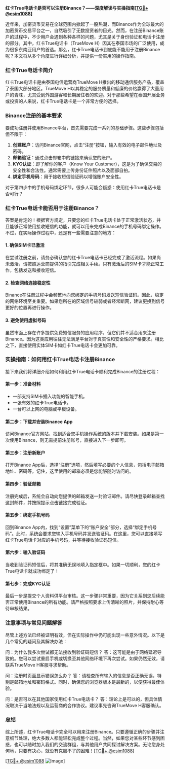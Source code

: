 **红卡True电话卡是否可以注册Binance？——深度解读与实操指南[[TG💪+ @esim1088](https://t.me/s/esim1088)]**

近年来，加密货币交易在全球范围内掀起了一股热潮，而Binance作为全球最大的加密货币交易平台之一，自然吸引了无数投资者的目光。然而，在注册Binance账户的过程中，不少用户会遇到各种各样的问题，尤其是关于身份验证和电话卡注册的部分。其中，红卡True电话卡（TrueMove H）因其在泰国市场的广泛使用，成为很多东南亚用户的首选。那么，红卡True电话卡到底能不能用于注册Binance呢？本文将从多个角度进行详细分析，并提供一份实用的操作指南。

### 红卡True电话卡简介

红卡True电话卡是由泰国电信运营商TrueMove H推出的移动通信服务产品，覆盖了泰国大部分地区。TrueMove H以其稳定的服务质量和低廉的价格赢得了大量用户的青睐，尤其受到外国游客和长期居住者的欢迎。对于那些希望在泰国开展业务或投资的人来说，红卡True电话卡是一个非常方便的选择。

### Binance注册的基本要求

要成功注册并使用Binance平台，首先需要完成一系列的基础步骤。这些步骤包括但不限于：

1. **创建账户**：访问Binance官网，点击“注册”按钮，输入有效的电子邮件地址及密码。
2. **邮箱验证**：通过点击邮箱中的链接来确认您的账户。
3. **KYC认证**：即了解你的客户（Know Your Customer），这是为了确保交易的安全性和合法性。通常需要上传身份证件照片以及面部自拍。
4. **绑定手机号码**：用于接收短信验证码以增强账户安全性。

对于第四步中的手机号码绑定环节，很多人可能会疑惑：使用红卡True电话卡是否可行？

### 红卡True电话卡能否用于注册Binance？

答案是肯定的！根据官方规定，只要您的红卡True电话卡处于正常激活状态，并且能够正常使用接收短信的功能，就可以用来完成Binance的手机号码绑定操作。不过，在实际操作过程中，还是有一些需要注意的地方：

#### 1. 确保SIM卡已激活
在尝试注册之前，请务必确认您的红卡True电话卡已经完成了激活流程。如果尚未激活，请按照运营商提供的指引完成相关手续。只有激活后的SIM卡才能正常工作，包括发送和接收短信。

#### 2. 检查网络连接稳定性
Binance在注册过程中会频繁地向您绑定的手机号码发送短信验证码。因此，稳定的网络环境至关重要。如果您所在的区域信号较弱或者经常断网，建议更换到信号更好的位置再进行操作。

#### 3. 避免使用虚拟号码
虽然市面上存在许多提供免费短信服务的应用程序，但它们并不适合用来注册Binance。因为这类应用往往无法满足平台对于真实性和安全性的严格要求。相比之下，直接使用实体SIM卡如红卡True电话卡会更加可靠。

### 实操指南：如何用红卡True电话卡注册Binance

接下来我们将详细介绍如何利用红卡True电话卡顺利完成Binance的注册过程：

#### 第一步：准备材料
- 一部支持SIM卡插入功能的智能手机。
- 一张有效的红卡True电话卡。
- 一台可以上网的电脑或平板设备。

#### 第二步：下载并安装Binance App
访问Binance官方网站，找到适合您手机操作系统的版本并下载安装。如果是第一次使用Binance，则无需提前注册账号，直接进入下一步即可。

#### 第三步：注册新账户
打开Binance App后，选择“注册”选项，然后填写必要的个人信息，包括电子邮箱地址、密码等。记住，这里使用的邮箱必须是您能够随时访问的。

#### 第四步：验证邮箱
注册完成后，系统会自动向您提供的邮箱发送一封验证邮件。请尽快登录邮箱查找这封邮件，并按照提示点击链接完成验证。

#### 第五步：绑定手机号码
回到Binance App内，找到“设置”菜单下的“账户安全”部分，选择“绑定手机号码”。此时，系统会要求您输入手机号码并发送验证码。在这里，您可以直接填写红卡True电话卡对应的手机号码，并等待接收验证码短信。

#### 第六步：输入验证码
当收到验证码短信后，将其准确无误地填入指定框中。如果一切顺利，您的红卡True电话卡就成功绑定了！

#### 第七步：完成KYC认证
最后一步是提交个人资料供平台审核。这一步骤非常重要，因为它关系到您后续能否正常使用Binance的所有功能。请严格按照要求上传清晰的照片，并保持耐心等待审核结果。

### 注意事项与常见问题解答

尽管上述方法已经被证明有效，但在实际操作中仍可能出现一些意外情况。以下是几个常见的疑问及其解决办法：

问：为什么我多次尝试都无法接收到验证码短信？
答：这可能是由于网络延迟导致的。您可以尝试重启手机或切换至其他网络环境下再次尝试。如果仍然无效，请联系TrueMove H客服寻求帮助。

问：注册时页面显示错误怎么办？
答：请检查所有输入的信息是否正确无误，特别是邮箱地址和密码格式。同时，确保您的浏览器版本是最新的，以便获得最佳体验。

问：是否可以在其他国家使用红卡True电话卡？
答：理论上是可以的，但具体情况取决于当地法规以及运营商的合作协议。建议事先咨询TrueMove H客服确认。

### 总结

综上所述，红卡True电话卡完全可以用来注册Binance。只要遵循正确的步骤并注意细节处理，绝大多数人都能轻松完成整个过程。当然，如果您对某些环节感到困惑，也可以随时加入我们的交流群组，与其他用户共同探讨解决方案。无论您身处何地，只要有决心，就没有克服不了的困难！[[TG💪+ @esim1088](https://t.me/s/esim1088)]

[[TG💪+ @esim1088](https://t.me/s/esim1088) ![Image](https://i.postimg.cc/4NQfJmqS/Snipaste-2025-05-13-00-14-12.png)]